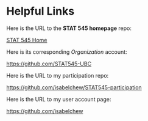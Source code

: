 # Helpful Links 

Here is the URL to the **STAT 545 homepage** repo: 

[STAT 545 Home](https://github.com/STAT545-UBC/STAT545-home)

Here is its corresponding *Organization* account:

https://github.com/STAT545-UBC

Here is the URL to my participation repo: 

https://github.com/isabelchew/STAT545-participation

Here is the URL to my user account page: 

https://github.com/isabelchew
